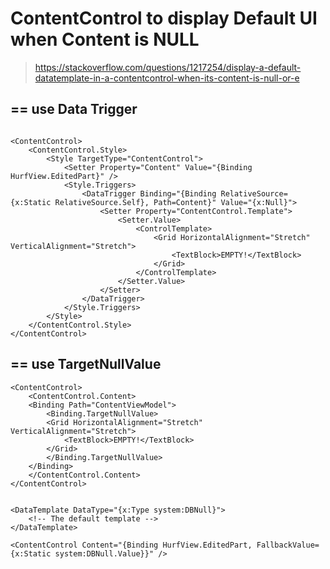 
ContentControl to display Default UI when Content is NULL
====

>   https://stackoverflow.com/questions/1217254/display-a-default-datatemplate-in-a-contentcontrol-when-its-content-is-null-or-e

== use Data Trigger
----

```xaml

<ContentControl>
    <ContentControl.Style>
        <Style TargetType="ContentControl">
            <Setter Property="Content" Value="{Binding HurfView.EditedPart}" />
            <Style.Triggers>
                <DataTrigger Binding="{Binding RelativeSource={x:Static RelativeSource.Self}, Path=Content}" Value="{x:Null}">
                    <Setter Property="ContentControl.Template">
                        <Setter.Value>
                            <ControlTemplate>
                                <Grid HorizontalAlignment="Stretch" VerticalAlignment="Stretch">
                                    <TextBlock>EMPTY!</TextBlock>
                                </Grid>
                            </ControlTemplate>
                        </Setter.Value>
                    </Setter>
                </DataTrigger>
            </Style.Triggers>
        </Style>
    </ContentControl.Style>
</ContentControl>
```

== use TargetNullValue
----

```xaml
<ContentControl>
    <ContentControl.Content>
    <Binding Path="ContentViewModel">
        <Binding.TargetNullValue>
        <Grid HorizontalAlignment="Stretch" VerticalAlignment="Stretch">
            <TextBlock>EMPTY!</TextBlock>
        </Grid>
        </Binding.TargetNullValue>
    </Binding>
    </ContentControl.Content>
</ContentControl>
```

```xaml

<DataTemplate DataType="{x:Type system:DBNull}">
    <!-- The default template -->
</DataTemplate>
```

```xaml
<ContentControl Content="{Binding HurfView.EditedPart, FallbackValue={x:Static system:DBNull.Value}}" />
```